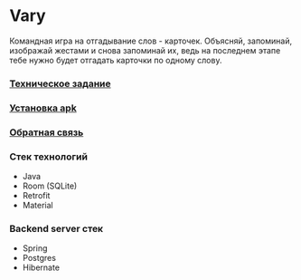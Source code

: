 # Vary

Командная игра на отгадывание слов - карточек. Объясняй, запоминай, изображай жестами и снова запоминай их, ведь на последнем этапе тебе нужно будет отгадать карточки по одному слову. 

### [Техническое задание](https://docs.google.com/document/d/1AsyYsCpb5-TdwodNP_iponvgHtCiFXV5i9ub5UHbqQc/edit)

### [Установка apk](https://drive.google.com/file/d/1mgjrBb70a2zKy3Ly5rBEq_4V3qH3II6u/view?usp=sharing)

### [Обратная связь](https://t.me/sntgl)

### Стек технологий
* Java
* Room (SQLite)
* Retrofit
* Material

### Backend server стек
* Spring
* Postgres
* Hibernate
